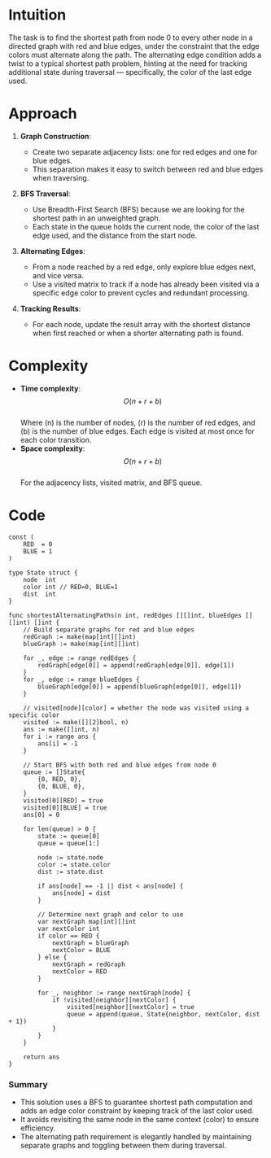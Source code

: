 # Intuition
The task is to find the shortest path from node 0 to every other node in a directed graph with red and blue edges, under the constraint that the edge colors must alternate along the path. The alternating edge condition adds a twist to a typical shortest path problem, hinting at the need for tracking additional state during traversal — specifically, the color of the last edge used.

# Approach
1. **Graph Construction**:
    - Create two separate adjacency lists: one for red edges and one for blue edges.
    - This separation makes it easy to switch between red and blue edges when traversing.

2. **BFS Traversal**:
    - Use Breadth-First Search (BFS) because we are looking for the shortest path in an unweighted graph.
    - Each state in the queue holds the current node, the color of the last edge used, and the distance from the start node.

3. **Alternating Edges**:
    - From a node reached by a red edge, only explore blue edges next, and vice versa.
    - Use a visited matrix to track if a node has already been visited via a specific edge color to prevent cycles and redundant processing.

4. **Tracking Results**:
    - For each node, update the result array with the shortest distance when first reached or when a shorter alternating path is found.

# Complexity
- **Time complexity**: $$O(n + r + b)$$  
  Where \(n\) is the number of nodes, \(r\) is the number of red edges, and \(b\) is the number of blue edges. Each edge is visited at most once for each color transition.
- **Space complexity**: $$O(n + r + b)$$  
  For the adjacency lists, visited matrix, and BFS queue.

# Code
```golang
const (
	RED  = 0
	BLUE = 1
)

type State struct {
	node  int
	color int // RED=0, BLUE=1
	dist  int
}

func shortestAlternatingPaths(n int, redEdges [][]int, blueEdges [][]int) []int {
	// Build separate graphs for red and blue edges
	redGraph := make(map[int][]int)
	blueGraph := make(map[int][]int)

	for _, edge := range redEdges {
		redGraph[edge[0]] = append(redGraph[edge[0]], edge[1])
	}
	for _, edge := range blueEdges {
		blueGraph[edge[0]] = append(blueGraph[edge[0]], edge[1])
	}

	// visited[node][color] = whether the node was visited using a specific color
	visited := make([][2]bool, n)
	ans := make([]int, n)
	for i := range ans {
		ans[i] = -1
	}

	// Start BFS with both red and blue edges from node 0
	queue := []State{
		{0, RED, 0},
		{0, BLUE, 0},
	}
	visited[0][RED] = true
	visited[0][BLUE] = true
	ans[0] = 0

	for len(queue) > 0 {
		state := queue[0]
		queue = queue[1:]

		node := state.node
		color := state.color
		dist := state.dist

		if ans[node] == -1 || dist < ans[node] {
			ans[node] = dist
		}

		// Determine next graph and color to use
		var nextGraph map[int][]int
		var nextColor int
		if color == RED {
			nextGraph = blueGraph
			nextColor = BLUE
		} else {
			nextGraph = redGraph
			nextColor = RED
		}

		for _, neighbor := range nextGraph[node] {
			if !visited[neighbor][nextColor] {
				visited[neighbor][nextColor] = true
				queue = append(queue, State{neighbor, nextColor, dist + 1})
			}
		}
	}

	return ans
}
```

### Summary
- This solution uses a BFS to guarantee shortest path computation and adds an edge color constraint by keeping track of the last color used.
- It avoids revisiting the same node in the same context (color) to ensure efficiency.
- The alternating path requirement is elegantly handled by maintaining separate graphs and toggling between them during traversal.
